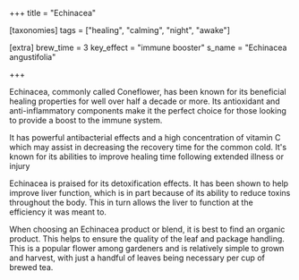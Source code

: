 +++
title = "Echinacea"

[taxonomies]
tags = ["healing", "calming", "night", "awake"]

[extra]
brew_time = 3
key_effect = "immune booster"
s_name = "Echinacea angustifolia"

+++

Echinacea, commonly called Coneflower, has been known for its beneficial healing properties for well over half a decade or more. Its antioxidant and anti-inflammatory components make it the perfect choice for those looking to provide a boost to the immune system. 
<!-- more -->

It has powerful antibacterial effects and a high concentration of vitamin C which may assist in decreasing the recovery time for the common cold. It's known for its abilities to improve healing time following extended illness or injury

Echinacea is praised for its detoxification effects. It has been shown to help improve liver function, which is in part because of its ability to reduce toxins throughout the body. This in turn allows the liver to function at the efficiency it was meant to. 

When choosing an Echinacea product or blend, it is best to find an organic product. This helps to ensure the quality of the leaf and package handling. This is a popular flower among gardeners and is relatively simple to grown and harvest, with just a handful of leaves being necessary per cup of brewed tea. 